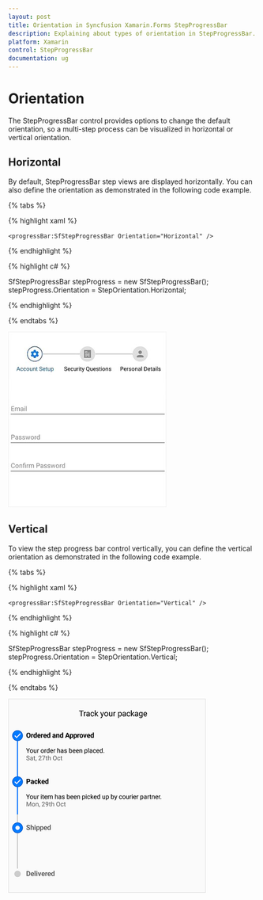 ```yaml
---
layout: post
title: Orientation in Syncfusion Xamarin.Forms StepProgressBar
description: Explaining about types of orientation in StepProgressBar.
platform: Xamarin
control: StepProgressBar
documentation: ug
---
```


# Orientation

The StepProgressBar control provides options to change the default orientation, so a multi-step process can be visualized in horizontal or vertical orientation.

## Horizontal 

By default, StepProgressBar step views are displayed horizontally. You can also define the orientation as demonstrated in the following code example.

{% tabs %}

{% highlight xaml %}

    <progressBar:SfStepProgressBar Orientation="Horizontal" />

{% endhighlight %}

{% highlight c# %}

SfStepProgressBar stepProgress = new SfStepProgressBar();
stepProgress.Orientation = StepOrientation.Horizontal;

{% endhighlight %}

{% endtabs %}

![StepProgressBar control has horizontal orientation](overview_images/horizontal.jpg)

## Vertical

To view the step progress bar control vertically, you can define the vertical orientation as demonstrated in the following code example.

{% tabs %}

{% highlight xaml %}

    <progressBar:SfStepProgressBar Orientation="Vertical" />

{% endhighlight %}

{% highlight c# %}

SfStepProgressBar stepProgress = new SfStepProgressBar();
stepProgress.Orientation = StepOrientation.Vertical;

{% endhighlight %}

{% endtabs %}

![StepProgressBar control has vertical orientation](overview_images/vertical.png)